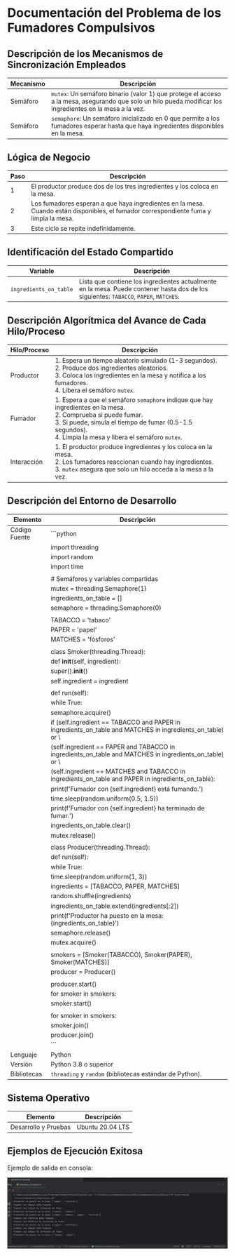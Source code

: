 # Documentación del Problema de los Fumadores Compulsivos

## Descripción de los Mecanismos de Sincronización Empleados

| Mecanismo  | Descripción                                                                                                                                                      |
|------------|------------------------------------------------------------------------------------------------------------------------------------------------------------------|
| Semáforo   | `mutex`: Un semáforo binario (valor 1) que protege el acceso a la mesa, asegurando que solo un hilo pueda modificar los ingredientes en la mesa a la vez.      |
| Semáforo   | `semaphore`: Un semáforo inicializado en 0 que permite a los fumadores esperar hasta que haya ingredientes disponibles en la mesa.                             |

## Lógica de Negocio

| Paso | Descripción                                                                                     |
|------|-------------------------------------------------------------------------------------------------|
| 1    | El productor produce dos de los tres ingredientes y los coloca en la mesa.                    |
| 2    | Los fumadores esperan a que haya ingredientes en la mesa. Cuando están disponibles, el fumador correspondiente fuma y limpia la mesa. |
| 3    | Este ciclo se repite indefinidamente.                                                           |

## Identificación del Estado Compartido

| Variable                | Descripción                                                                                           |
|------------------------|-------------------------------------------------------------------------------------------------------|
| `ingredients_on_table` | Lista que contiene los ingredientes actualmente en la mesa. Puede contener hasta dos de los siguientes: `TABACCO`, `PAPER`, `MATCHES`. |

## Descripción Algorítmica del Avance de Cada Hilo/Proceso

| Hilo/Proceso | Descripción                                                                                                 |
|--------------|-------------------------------------------------------------------------------------------------------------|
| Productor    | 1. Espera un tiempo aleatorio simulado (1-3 segundos). <br> 2. Produce dos ingredientes aleatorios. <br> 3. Coloca los ingredientes en la mesa y notifica a los fumadores. <br> 4. Libera el semáforo `mutex`. |
| Fumador      | 1. Espera a que el semáforo `semaphore` indique que hay ingredientes en la mesa. <br> 2. Comprueba si puede fumar. <br> 3. Si puede, simula el tiempo de fumar (0.5-1.5 segundos). <br> 4. Limpia la mesa y libera el semáforo `mutex`. |
| Interacción   | 1. El productor produce ingredientes y los coloca en la mesa. <br> 2. Los fumadores reaccionan cuando hay ingredientes. <br> 3. `mutex` asegura que solo un hilo acceda a la mesa a la vez. |

## Descripción del Entorno de Desarrollo

| Elemento              | Descripción                                                                                           |
|----------------------|-------------------------------------------------------------------------------------------------------|
| Código Fuente        | ```python                                                                                           |
|                      | import threading                                                                                     |
|                      | import random                                                                                        |
|                      | import time                                                                                          |
|                      |                                                                                                     |
|                      | # Semáforos y variables compartidas                                                                  |
|                      | mutex = threading.Semaphore(1)                                                                       |
|                      | ingredients_on_table = []                                                                             |
|                      | semaphore = threading.Semaphore(0)                                                                    |
|                      |                                                                                                     |
|                      | TABACCO = 'tabaco'                                                                                   |
|                      | PAPER = 'papel'                                                                                      |
|                      | MATCHES = 'fósforos'                                                                                 |
|                      |                                                                                                     |
|                      | class Smoker(threading.Thread):                                                                       |
|                      |     def __init__(self, ingredient):                                                                  |
|                      |         super().__init__()                                                                           |
|                      |         self.ingredient = ingredient                                                                  |
|                      |                                                                                                     |
|                      |     def run(self):                                                                                   |
|                      |         while True:                                                                                  |
|                      |             semaphore.acquire()                                                                       |
|                      |             if (self.ingredient == TABACCO and PAPER in ingredients_on_table and MATCHES in ingredients_on_table) or \ |
|                      |                (self.ingredient == PAPER and TABACCO in ingredients_on_table and MATCHES in ingredients_on_table) or \ |
|                      |                (self.ingredient == MATCHES and TABACCO in ingredients_on_table and PAPER in ingredients_on_table): |
|                      |                 print(f'Fumador con {self.ingredient} está fumando.')                               |
|                      |                 time.sleep(random.uniform(0.5, 1.5))                                               |
|                      |                 print(f'Fumador con {self.ingredient} ha terminado de fumar.')                      |
|                      |                 ingredients_on_table.clear()                                                         |
|                      |                 mutex.release()                                                                       |
|                      |                                                                                                     |
|                      | class Producer(threading.Thread):                                                                    |
|                      |     def run(self):                                                                                   |
|                      |         while True:                                                                                  |
|                      |             time.sleep(random.uniform(1, 3))                                                        |
|                      |             ingredients = [TABACCO, PAPER, MATCHES]                                                 |
|                      |             random.shuffle(ingredients)                                                               |
|                      |             ingredients_on_table.extend(ingredients[:2])                                            |
|                      |             print(f'Productor ha puesto en la mesa: {ingredients_on_table}')                        |
|                      |             semaphore.release()                                                                       |
|                      |             mutex.acquire()                                                                          |
|                      |                                                                                                     |
|                      | smokers = [Smoker(TABACCO), Smoker(PAPER), Smoker(MATCHES)]                                        |
|                      | producer = Producer()                                                                                 |
|                      |                                                                                                     |
|                      | producer.start()                                                                                      |
|                      | for smoker in smokers:                                                                                |
|                      |     smoker.start()                                                                                    |
|                      |                                                                                                     |
|                      | for smoker in smokers:                                                                                |
|                      |     smoker.join()                                                                                    |
|                      | producer.join()                                                                                      |
|                      | ```                                                                                                  |
| Lenguaje            | Python                                                                                               |
| Versión             | Python 3.8 o superior                                                                                 |
| Bibliotecas         | `threading` y `random` (bibliotecas estándar de Python).                                            |

## Sistema Operativo

| Elemento            | Descripción               |
|---------------------|---------------------------|
| Desarrollo y Pruebas| Ubuntu 20.04 LTS         |

## Ejemplos de Ejecución Exitosa

Ejemplo de salida en consola:

![img.png](fumadores.png)